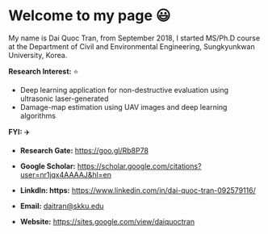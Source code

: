# Welcome to my page :smiley:
My name is Dai Quoc Tran, from September 2018, I started MS/Ph.D course at the Department of Civil and Environmental Engineering, Sungkyunkwan University, Korea.

**Research Interest:** :star:
- Deep learning application for non-destructive evaluation using ultrasonic laser-generated
- Damage-map estimation using UAV images and deep learning algorithms

**FYI:** :airplane:

- **Research Gate:** https://goo.gl/Rb8P78

- **Google Scholar:**  https://scholar.google.com/citations?user=nr1jqx4AAAAJ&hl=en

- **Linkdln: https:** https://www.linkedin.com/in/dai-quoc-tran-092579116/

- **Email:** [daitran@skku.edu](daitran@skku.edu)

- **Website:** https://sites.google.com/view/daiquoctran
